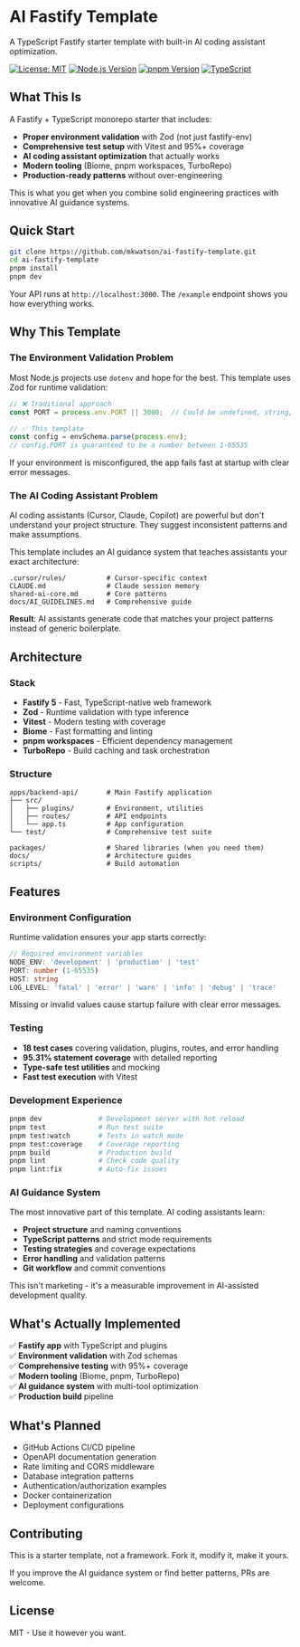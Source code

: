 # AI Fastify Template

A TypeScript Fastify starter template with built-in AI coding assistant optimization.

[![License: MIT](https://img.shields.io/badge/License-MIT-yellow.svg)](https://opensource.org/licenses/MIT)
[![Node.js Version](https://img.shields.io/badge/node-%3E%3D18.0.0-brightgreen)](https://nodejs.org/)
[![pnpm Version](https://img.shields.io/badge/pnpm-%3E%3D8.0.0-orange)](https://pnpm.io/)
[![TypeScript](https://img.shields.io/badge/TypeScript-strict-blue)](https://www.typescriptlang.org/)

## What This Is

A Fastify + TypeScript monorepo starter that includes:

- **Proper environment validation** with Zod (not just fastify-env)
- **Comprehensive test setup** with Vitest and 95%+ coverage
- **AI coding assistant optimization** that actually works
- **Modern tooling** (Biome, pnpm workspaces, TurboRepo)
- **Production-ready patterns** without over-engineering

This is what you get when you combine solid engineering practices with innovative AI guidance systems.

## Quick Start

```bash
git clone https://github.com/mkwatson/ai-fastify-template.git
cd ai-fastify-template
pnpm install
pnpm dev
```

Your API runs at `http://localhost:3000`. The `/example` endpoint shows you how everything works.

## Why This Template

### The Environment Validation Problem

Most Node.js projects use `dotenv` and hope for the best. This template uses Zod for runtime validation:

```typescript
// ❌ Traditional approach
const PORT = process.env.PORT || 3000;  // Could be undefined, string, anything

// ✅ This template
const config = envSchema.parse(process.env);
// config.PORT is guaranteed to be a number between 1-65535
```

If your environment is misconfigured, the app fails fast at startup with clear error messages.

### The AI Coding Assistant Problem

AI coding assistants (Cursor, Claude, Copilot) are powerful but don't understand your project structure. They suggest inconsistent patterns and make assumptions.

This template includes an AI guidance system that teaches assistants your exact architecture:

```
.cursor/rules/          # Cursor-specific context
CLAUDE.md               # Claude session memory  
shared-ai-core.md       # Core patterns
docs/AI_GUIDELINES.md   # Comprehensive guide
```

**Result**: AI assistants generate code that matches your project patterns instead of generic boilerplate.

## Architecture

### Stack

- **Fastify 5** - Fast, TypeScript-native web framework
- **Zod** - Runtime validation with type inference
- **Vitest** - Modern testing with coverage
- **Biome** - Fast formatting and linting
- **pnpm workspaces** - Efficient dependency management
- **TurboRepo** - Build caching and task orchestration

### Structure

```
apps/backend-api/       # Main Fastify application
├── src/
│   ├── plugins/        # Environment, utilities
│   ├── routes/         # API endpoints
│   └── app.ts          # App configuration
└── test/               # Comprehensive test suite

packages/               # Shared libraries (when you need them)
docs/                   # Architecture guides
scripts/                # Build automation
```

## Features

### Environment Configuration

Runtime validation ensures your app starts correctly:

```typescript
// Required environment variables
NODE_ENV: 'development' | 'production' | 'test'
PORT: number (1-65535)
HOST: string
LOG_LEVEL: 'fatal' | 'error' | 'warn' | 'info' | 'debug' | 'trace'
```

Missing or invalid values cause startup failure with clear error messages.

### Testing

- **18 test cases** covering validation, plugins, routes, and error handling
- **95.31% statement coverage** with detailed reporting
- **Type-safe test utilities** and mocking
- **Fast test execution** with Vitest

### Development Experience

```bash
pnpm dev              # Development server with hot reload
pnpm test             # Run test suite
pnpm test:watch       # Tests in watch mode
pnpm test:coverage    # Coverage reporting
pnpm build            # Production build
pnpm lint             # Check code quality
pnpm lint:fix         # Auto-fix issues
```

### AI Guidance System

The most innovative part of this template. AI coding assistants learn:

- **Project structure** and naming conventions
- **TypeScript patterns** and strict mode requirements
- **Testing strategies** and coverage expectations
- **Error handling** and validation patterns
- **Git workflow** and commit conventions

This isn't marketing - it's a measurable improvement in AI-assisted development quality.

## What's Actually Implemented

✅ **Fastify app** with TypeScript and plugins  
✅ **Environment validation** with Zod schemas  
✅ **Comprehensive testing** with 95%+ coverage  
✅ **Modern tooling** (Biome, pnpm, TurboRepo)  
✅ **AI guidance system** with multi-tool optimization  
✅ **Production build** pipeline  

## What's Planned

- GitHub Actions CI/CD pipeline
- OpenAPI documentation generation
- Rate limiting and CORS middleware
- Database integration patterns
- Authentication/authorization examples
- Docker containerization
- Deployment configurations

## Contributing

This is a starter template, not a framework. Fork it, modify it, make it yours.

If you improve the AI guidance system or find better patterns, PRs are welcome.

## License

MIT - Use it however you want. 